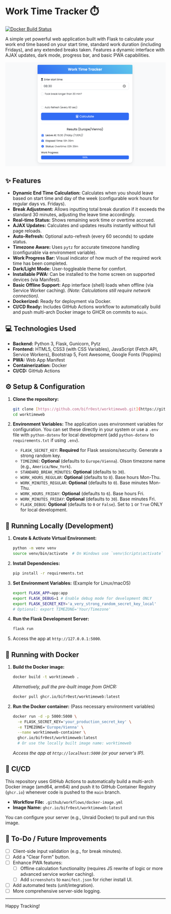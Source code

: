 # Work Time Tracker ⏱️

[![Docker Build Status](https://img.shields.io/github/actions/workflow/status/bifr0est/worktimeweb/docker-image.yml?branch=main&label=Docker%20Build&logo=githubactions&logoColor=white)](https://github.com/bifr0est/worktimeweb/actions/workflows/docker-image.yml)

A simple yet powerful web application built with Flask to calculate your work end time based on your start time, standard work duration (including Fridays), and any extended breaks taken. Features a dynamic interface with AJAX updates, dark mode, progress bar, and basic PWA capabilities.

![Work Time Tracker Screenshot](assets/screenshot.png)

## ✨ Features

* **Dynamic End Time Calculation:** Calculates when you should leave based on start time and day of the week (configurable work hours for regular days vs. Fridays).
* **Break Adjustment:** Allows inputting total break duration if it exceeds the standard 30 minutes, adjusting the leave time accordingly.
* **Real-time Status:** Shows remaining work time or overtime accrued.
* **AJAX Updates:** Calculates and updates results instantly without full page reloads.
* **Auto-Refresh:** Optional auto-refresh (every 60 seconds) to update status.
* **Timezone Aware:** Uses `pytz` for accurate timezone handling (configurable via environment variable).
* **Work Progress Bar:** Visual indicator of how much of the required work time has been completed.
* **Dark/Light Mode:** User-toggleable theme for comfort.
* **Installable PWA:** Can be installed to the home screen on supported devices (via Manifest).
* **Basic Offline Support:** App interface (shell) loads when offline (via Service Worker caching). *(Note: Calculations still require network connection).*
* **Dockerized:** Ready for deployment via Docker.
* **CI/CD Ready:** Includes GitHub Actions workflow to automatically build and push multi-arch Docker image to GHCR on commits to `main`.

## 💻 Technologies Used

* **Backend:** Python 3, Flask, Gunicorn, Pytz
* **Frontend:** HTML5, CSS3 (with CSS Variables), JavaScript (Fetch API, Service Workers), Bootstrap 5, Font Awesome, Google Fonts (Poppins)
* **PWA:** Web App Manifest
* **Containerization:** Docker
* **CI/CD:** GitHub Actions

## ⚙️ Setup & Configuration

1.  **Clone the repository:**
    ```bash
    git clone [https://github.com/bifr0est/worktimeweb.git](https://github.com/bifr0est/worktimeweb.git)
    cd worktimeweb
    ```
2.  **Environment Variables:** The application uses environment variables for configuration. You can set these directly in your system or use a `.env` file with `python-dotenv` for local development (add `python-dotenv` to `requirements.txt` if using `.env`).

    * `FLASK_SECRET_KEY`: **Required** for Flask sessions/security. Generate a strong random key.
    * `TIMEZONE`: **Optional** (defaults to `Europe/Vienna`). Olson timezone name (e.g., `America/New_York`).
    * `STANDARD_BREAK_MINUTES`: **Optional** (defaults to `30`).
    * `WORK_HOURS_REGULAR`: **Optional** (defaults to `8`). Base hours Mon-Thu.
    * `WORK_MINUTES_REGULAR`: **Optional** (defaults to `0`). Base minutes Mon-Thu.
    * `WORK_HOURS_FRIDAY`: **Optional** (defaults to `6`). Base hours Fri.
    * `WORK_MINUTES_FRIDAY`: **Optional** (defaults to `30`). Base minutes Fri.
    * `FLASK_DEBUG`: **Optional** (defaults to `0` or `False`). Set to `1` or `True` ONLY for local development.

## 🚀 Running Locally (Development)

1.  **Create & Activate Virtual Environment:**
    ```bash
    python -m venv venv
    source venv/bin/activate  # On Windows use `venv\Scripts\activate`
    ```
2.  **Install Dependencies:**
    ```bash
    pip install -r requirements.txt
    ```
3.  **Set Environment Variables:** (Example for Linux/macOS)
    ```bash
    export FLASK_APP=app:app
    export FLASK_DEBUG=1 # Enable debug mode for development ONLY
    export FLASK_SECRET_KEY='a_very_strong_random_secret_key_local'
    # Optional: export TIMEZONE='Your/Timezone'
    ```
4.  **Run the Flask Development Server:**
    ```bash
    flask run
    ```
5.  Access the app at `http://127.0.0.1:5000`.

## 🐳 Running with Docker

1.  **Build the Docker image:**
    ```bash
    docker build -t worktimeweb .
    ```
    *Alternatively, pull the pre-built image from GHCR:*
    ```bash
    docker pull ghcr.io/bifr0est/worktimeweb:latest
    ```
2.  **Run the Docker container:** (Pass necessary environment variables)
    ```bash
    docker run -d -p 5000:5000 \
      -e FLASK_SECRET_KEY='your_production_secret_key' \
      -e TIMEZONE='Europe/Vienna' \
      --name worktimeweb-container \
      ghcr.io/bifr0est/worktimeweb:latest
      # Or use the locally built image name: worktimeweb
    ```
    *Access the app at `http://localhost:5000` (or your server's IP).*

## 🔄 CI/CD

This repository uses GitHub Actions to automatically build a multi-arch Docker image (amd64, arm64) and push it to GitHub Container Registry (`ghcr.io`) whenever code is pushed to the `main` branch.

* **Workflow File:** `.github/workflows/docker-image.yml`
* **Image Name:** `ghcr.io/bifr0est/worktimeweb:latest`

You can configure your server (e.g., Unraid Docker) to pull and run this image.

## 📝 To-Do / Future Improvements

* [ ] Client-side input validation (e.g., for break minutes).
* [ ] Add a "Clear Form" button.
* [ ] Enhance PWA features:
    * [ ] Offline calculation functionality (requires JS rewrite of logic or more advanced service worker caching).
    * [ ] Add `screenshots` to `manifest.json` for richer install UI.
* [ ] Add automated tests (unit/integration).
* [ ] More comprehensive server-side logging.

---

Happy Tracking!